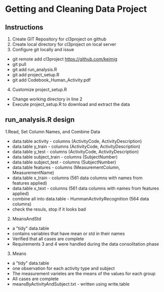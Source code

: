 # Getting and Cleaning Data Project 

## Instructions
1. Create GIT Repository for cl3project on github
2. Create local directory for cl3project on local server
3. Configure git locally and issue
* git remote add cl3project https://github.com/keimig
* git pull
* git add run_analysis.R
* git add project_setup.R
* git add Codebook_Human_Activity.pdf
4. Customize project_setup.R
* Change working directory in line 2
* Execute project_setup.R to download and extract the data
## run_analysis.R design
1.Read, Set Column Names, and Combine Data 
* data.table activity        - columns (ActivityCode, ActivityDescription)
* data.table y_train         - columns (ActivityCode, ActivityDescription)
* data.table y_test          - columns (ActivityCode, ActivityDescription)
* data.table subject_train   - columns (SubjectNumber)
* data.table subject_test    - columns (SubjectNumber)
* data.table features        - columns (MeasurementColumn, MeasurementName)
* data.table x_train         - columns (561 data columns with names from features applied)
* data.table x_text          - columns (561 data columns with names from features applied)
* combine all into data.table - HummanActivityRecognition (564 data columns)
* check the resuls, stop if it looks bad
2. MeansAndStd 
* a "tidy" data.table 
* contains variables that have mean or std in their names 
* Verified that all cases are complete
* Requirements 3 and 4 were handled during the data consolitation phase 
3. Means
* a "tidy" data.table 
* one observation for each activity type and subject
* The measurement varieles are the means of the values for each group
* All cases are complete
* meansByActivityAndSubject.txt - written using write.table 
